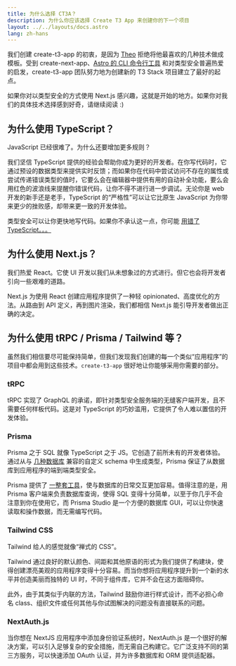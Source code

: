 ```yaml
---
title: 为什么选择 CT3A？
description: 为什么你应该选择 Create T3 App 来创建你的下一个项目
layout: ../../layouts/docs.astro
lang: zh-hans
---
```


我们创建 create-t3-app 的初衷，是因为 [Theo](https://twitter.com/t3dotgg) 拒绝将他最喜欢的几种技术做成模板。受到 create-next-app、[Astro 的 CLI 命令行工具](https://astro.build) 和对类型安全普遍热爱的启发，create-t3-app 团队努力地为创建新的 T3 Stack 项目建立了最好的起点。

如果你对以类型安全的方式使用 Next.js 感兴趣，这就是开始的地方。如果你对我们的具体技术选择感到好奇，请继续阅读 :)

## 为什么使用 TypeScript？

JavaScript 已经很难了。为什么还要增加更多规则？

我们坚信 TypeScript 提供的经验会帮助你成为更好的开发者。在你写代码时，它通过预设的数据类型来提供实时反馈；而如果你在代码中尝试访问不存在的属性或尝试传递错误类型的值时，它要么会在编辑器中提供有用的自动补全功能，要么会用红色的波浪线来提醒你错误代码，让你不得不进行进一步调试。无论你是 web 开发的新手还是老手，TypeScript 的“严格性”可以让它比原生 JavaScript 为你带来更少的挫败感，却带来更一致的开发体验。

类型安全可以让你更快地写代码。如果你不承认这一点，你可能 [用错了 TypeScript。。。](https://www.youtube.com/watch?v=RmGHnYUqQ4k)

## 为什么使用 Next.js？

我们热爱 React。它使 UI 开发以我们从未想象过的方式进行。但它也会将开发者引向一些艰难的道路。

Next.js 为使用 React 创建应用程序提供了一种轻 opinionated、高度优化的方法。从路由到 API 定义，再到图片渲染，我们都相信 Next.js 能引导开发者做出正确的决定。

## 为什么使用 tRPC / Prisma / Tailwind 等？

虽然我们相信要尽可能保持简单，但我们发现我们创建的每一个类似“应用程序”的项目中都会用到这些技术。`create-t3-app` 很好地让你能够采用你需要的部分。

### tRPC

tRPC 实现了 GraphQL 的承诺，即针对类型安全服务端的无缝客户端开发，且不需要任何样板代码。这是对 TypeScript 的巧妙滥用，它提供了令人难以置信的开发体验。

### Prisma

Prisma 之于 SQL 就像 TypeScript 之于 JS。它创造了前所未有的开发者体验。通过从与 [几种数据库](https://www.prisma.io/docs/concepts/database-connectors) 兼容的自定义 schema 中生成类型，Prisma 保证了从数据库到应用程序的端到端类型安全。

Prisma 提供了 [一整套工具](https://www.prisma.io/docs/concepts/overview/should-you-use-prisma#-you-want-a-tool-that-holistically-covers-your-database-workflows)，使与数据库的日常交互更加容易。值得注意的是，用 Prisma 客户端来负责数据库查询，使得 SQL 变得十分简单，以至于你几乎不会注意到你在使用它，而 Prisma Studio 是一个方便的数据库 GUI，可以让你快速读取和操作数据，而无需编写代码。

### Tailwind CSS

Tailwind 给人的感觉就像“禅式的 CSS”。

Tailwind 通过良好的默认颜色、间距和其他原语的形式为我们提供了构建块，使得创建漂亮美观的应用程序变得十分容易。而当你想将应用程序提升到一个新的水平并创造美丽而独特的 UI 时，不同于组件库，它并不会在这方面阻碍你。

此外，由于其类似于内联的方法，Tailwind 鼓励你进行样式设计，而不必担心命名 class、组织文件或任何其他与你试图解决的问题没有直接联系的问题。

### NextAuth.js

当你想在 NextJS 应用程序中添加身份验证系统时，NextAuth.js 是一个很好的解决方案，可以引入足够复杂的安全措施，而无需自己构建它。它广泛支持不同的第三方服务，可以快速添加 OAuth 认证，并为许多数据库和 ORM 提供适配器。
